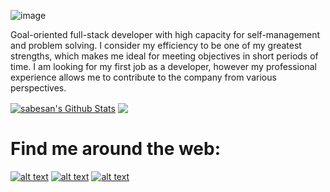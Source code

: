 ![image](https://user-images.githubusercontent.com/63010971/105785932-091c4b80-5f4a-11eb-9bd3-4a89165f9631.png)

Goal-oriented full-stack developer with high capacity for self-management and problem solving. I consider my efficiency to be one of my greatest strengths, which makes me ideal for meeting objectives in short periods of time. I am looking for my first job as a developer, however my professional experience allows me to contribute to the company from various perspectives.  

<a href="https://github.com/sebasvalencia726">
<img align="center" alt="sabesan's Github Stats" src="https://github-readme-stats.codestackr.vercel.app/api?username=sebasvalencia726&show_icons=true&hide_border=true&count_private=true&include_all_commits=true&theme=radical" /></a>

<a href="https://github.com/sebasvalencia726">
  <img align="center" src="https://github-readme-stats.anuraghazra1.vercel.app/api/top-langs/?username=sebasvalencia726&layout=compact&theme=radical" />
</a>

<!-- Please don't remove this: Grab your social icons from https://github.com/carlsednaoui/gitsocial -->

<!-- display the social media buttons in your README -->

# Find me around the web:

[![alt text][1.1]][1]
[![alt text][2.1]][2]
[![alt text][3.1]][3]


<!-- links to social media icons -->
<!-- no need to change these -->

<!-- icons with padding -->

[1.1]: https://user-images.githubusercontent.com/63010971/109231402-87138280-7794-11eb-9fa5-dcc69e5b9624.png (linkedin icon)
[2.1]: https://user-images.githubusercontent.com/63010971/109231440-9d214300-7794-11eb-99d9-f3579f59a758.png (twitter icon)
[3.1]: https://user-images.githubusercontent.com/63010971/109231470-aad6c880-7794-11eb-9bf0-5ce79dd6cd1b.png (medium icon)

<!-- links to your social media accounts -->
<!-- update these accordingly -->

[1]: https://www.linkedin.com/in/sebastianvalenciasierra/
[2]: https://twitter.com/ajinomano
[3]: https://sebasvalencia726.medium.com/


<!-- Please don't remove this: Grab your social icons from https://github.com/carlsednaoui/gitsocial -->
